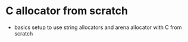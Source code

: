 # C allocator from scratch
- basics setup to use string allocators and arena allocator with C from scratch